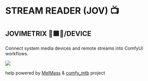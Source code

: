 
# STREAM READER (JOV) 📺
## JOVIMETRIX 🔺🟩🔵/DEVICE
<p>Connect system media devices and remote streams into ComfyUI workflows.</p>

![](https://raw.githubusercontent.com/Amorano/Jovimetrix-examples/master/node/STREAM%20READER/STREAM%20READER.gif)

help powered by [MelMass](https://github.com/melMass) & [comfy_mtb](https://github.com/melMass/comfy_mtb) project
